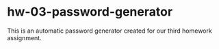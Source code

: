 # hw-03-password-generator
This is an automatic password generator created for our third homework assignment.
